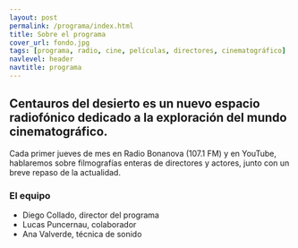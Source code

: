 ```yaml
---
layout: post
permalink: /programa/index.html
title: Sobre el programa
cover_url: fondo.jpg
tags: [programa, radio, cine, películas, directores, cinematográfico]
navlevel: header
navtitle: programa
---
```

## Centauros del desierto es un nuevo espacio radiofónico dedicado a la exploración del mundo cinematográfico.

Cada primer jueves de mes en Radio Bonanova (107.1 FM) y en YouTube, hablaremos sobre filmografías enteras de directores y actores, junto con un breve repaso de la actualidad.

### El equipo
* Diego Collado, director del programa
* Lucas Puncernau, colaborador
* Ana Valverde, técnica de sonido
